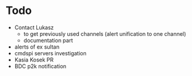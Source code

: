 # Todo

* Contact Lukasz
	* to get previously used channels (alert unification to one channel)
	* documentation part
* alerts of ex sultan
* cmdspi servers investigation
* Kasia Kosek PR
* BDC p2k notification

